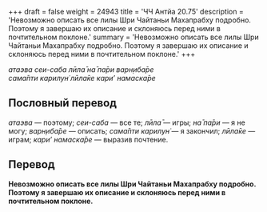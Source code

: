 +++
draft = false
weight = 24943
title = 'ЧЧ Антйа 20.75'
description = 'Невозможно описать все лилы Шри Чайтаньи Махапрабху подробно. Поэтому я завершаю их описание и склоняюсь перед ними в почтительном поклоне.'
summary = 'Невозможно описать все лилы Шри Чайтаньи Махапрабху подробно. Поэтому я завершаю их описание и склоняюсь перед ними в почтительном поклоне.'
+++

_атаэва сеи-саба лӣла̄ на̄ па̄ри варн̣иба̄ре  
сама̄пти карилун̇ лӣла̄ке кари’ намаска̄ре_

## Пословный перевод

_атаэва_ — поэтому; _сеи_\-_саба_ — все те; _лӣла̄_ — игры; _на̄_ _па̄ри_ — я не могу; _варн̣иба̄ре_ — описать; _сама̄пти_ _карилун̇_ — я закончил; _лӣла̄ке_ — играм; _кари’_ _намаска̄ре_ — выразив почтение.

## Перевод

**Невозможно описать все лилы Шри Чайтаньи Махапрабху подробно. Поэтому я завершаю их описание и склоняюсь перед ними в почтительном поклоне.**
